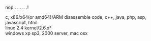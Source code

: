 nop..
...
..
.!

c, x86/x64(or amd64)/ARM disassemble code, c++, java, php, asp, javascript, html<br>
linux 2.4 kernel/2.6.x*<br>
windows xp sp3, 2000 server, mac osx<br>
